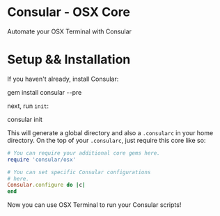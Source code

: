 # Consular - OSX Core

Automate your OSX Terminal with Consular


# Setup && Installation

If you haven't already, install Consular:

  gem install consular --pre


next, run `init`:

  consular init

This will generate a global directory and also a `.consularc` in your home
directory. On the top of your `.consularc`, just require this core like
so:

```ruby
# You can require your additional core gems here.
require 'consular/osx'

# You can set specific Consular configurations
# here.
Consular.configure do |c|
end
```

Now you can use OSX Terminal to run your Consular scripts!
